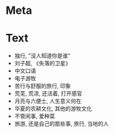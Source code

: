 # Meta

# Text
- 独行, ”没人知道你是谁“
- 刘子超, 《失落的卫星》
- 中文口语
- 电子游牧
- 苦行与舒服的旅行, 印象
- 荒芜, 荒凉, 还活着, 打开感官
- 月亮与六便士, 人生意义何在
- 华夏的农耕文化, 其他的游牧文化
- 不管闲事, 爱种菜
- 旅游, 还是自己的那些事, 旅行, 当地的人
